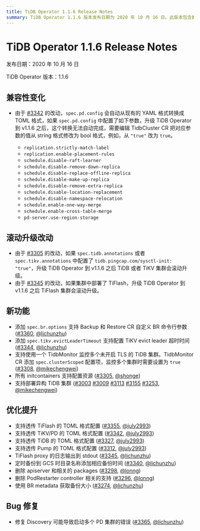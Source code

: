 ```yaml
---
title: TiDB Operator 1.1.6 Release Notes
summary: TiDB Operator 1.1.6 版本发布日期为 2020 年 10 月 16 日。此版本包含兼容性变化、滚动升级改动、新功能、优化提升和 Bug 修复。兼容性变化包括 `spec.pd.config` 参数的自动转换和需要手动编辑 TidbCluster CR 的配置。滚动升级改动包括 TiDB 或 TiKV 集群的滚动升级以及 TiFlash 集群的滚动升级。新功能包括支持 Backup 和 Restore CR 自定义 BR 命令行参数、配置 TiKV evict leader 超时时间等。优化提升包括透传 TiFlash/TiKV/PD/Pump 的 TOML 格式配置、定时备份到 GCS 时目录名称添加备份时间等。Bug 修复包括修复 Discovery 可能导致启动多个 PD 集群的错误。
---
```


# TiDB Operator 1.1.6 Release Notes

发布日期：2020 年 10 月 16 日

TiDB Operator 版本：1.1.6

## 兼容性变化

- 由于 [#3342](https://github.com/pingcap/tidb-operator/pull/3342) 的改动，`spec.pd.config` 会自动从现有的 YAML 格式转换成 TOML 格式，如果 `spec.pd.config` 中配置了如下参数，升级 TiDB Operator 到 v1.1.6 之后，这个转换无法自动完成，需要编辑 TidbCluster CR 把对应参数的值从 string 格式修改为 bool 格式，例如，从 `"true"` 改为 `true`。

    - `replication.strictly-match-label`
    - `replication.enable-placement-rules`
    - `schedule.disable-raft-learner`
    - `schedule.disable-remove-down-replica`
    - `schedule.disable-replace-offline-replica`
    - `schedule.disable-make-up-replica`
    - `schedule.disable-remove-extra-replica`
    - `schedule.disable-location-replacement`
    - `schedule.disable-namespace-relocation`
    - `schedule.enable-one-way-merge`
    - `schedule.enable-cross-table-merge`
    - `pd-server.use-region-storage`

## 滚动升级改动

- 由于 [#3305](https://github.com/pingcap/tidb-operator/pull/3305) 的改动，如果 `spec.tidb.annotations` 或者 `spec.tikv.annotations` 中配置了 `tidb.pingcap.com/sysctl-init: "true"`，升级 TiDB Operator 到 v1.1.6 之后 TiDB 或者 TiKV 集群会滚动升级。
- 由于 [#3345](https://github.com/pingcap/tidb-operator/pull/3345) 的改动，如果集群中部署了 TiFlash，升级 TiDB Operator 到 v1.1.6 之后 TiFlash 集群会滚动升级。  

## 新功能

- 添加 `spec.br.options` 支持 Backup 和 Restore CR 自定义 BR 命令行参数 ([#3360](https://github.com/pingcap/tidb-operator/pull/3360), [@lichunzhu](https://github.com/lichunzhu))
- 添加 `spec.tikv.evictLeaderTimeout` 支持配置 TiKV evict leader 超时时间 ([#3344](https://github.com/pingcap/tidb-operator/pull/3344), [@lichunzhu](https://github.com/lichunzhu))
- 支持使用一个 TidbMonitor 监控多个未开启 TLS 的 TiDB 集群。TidbMonitor CR 添加 `spec.clusterScoped` 配置项，监控多个集群时需要设置为 `true` ([#3308](https://github.com/pingcap/tidb-operator/pull/3308), [@mikechengwei](https://github.com/mikechengwei))
- 所有 initcontainers 支持配置资源 ([#3305](https://github.com/pingcap/tidb-operator/pull/3305), [@shonge](https://github.com/shonge))
- 支持部署异构 TiDB 集群 ([#3003](https://github.com/pingcap/tidb-operator/pull/3003) [#3009](https://github.com/pingcap/tidb-operator/pull/3009) [#3113](https://github.com/pingcap/tidb-operator/pull/3113) [#3155](https://github.com/pingcap/tidb-operator/pull/3155) [#3253](https://github.com/pingcap/tidb-operator/pull/3253), [@mikechengwei](https://github.com/mikechengwei))

## 优化提升

- 支持透传 TiFlash 的 TOML 格式配置 ([#3355](https://github.com/pingcap/tidb-operator/pull/3355), [@july2993](https://github.com/july2993))
- 支持透传 TiKV/PD 的 TOML 格式配置 ([#3342](https://github.com/pingcap/tidb-operator/pull/3342), [@july2993](https://github.com/july2993))
- 支持透传 TiDB 的 TOML 格式配置 ([#3327](https://github.com/pingcap/tidb-operator/pull/3327), [@july2993](https://github.com/july2993))
- 支持透传 Pump 的 TOML 格式配置 ([#3312](https://github.com/pingcap/tidb-operator/pull/3312), [@july2993](https://github.com/july2993))
- TiFlash proxy 的日志输出到 stdout ([#3345](https://github.com/pingcap/tidb-operator/pull/3345), [@lichunzhu](https://github.com/lichunzhu))
- 定时备份到 GCS 时目录名称添加相应备份时间  ([#3340](https://github.com/pingcap/tidb-operator/pull/3340), [@lichunzhu](https://github.com/lichunzhu))
- 删除 apiserver 和相关的 packages ([#3298](https://github.com/pingcap/tidb-operator/pull/3298), [@lonng](https://github.com/lonng))
- 删除 PodRestarter controller 相关的支持 ([#3296](https://github.com/pingcap/tidb-operator/pull/3296), [@lonng](https://github.com/lonng))
- 使用 BR metadata 获取备份大小 ([#3274](https://github.com/pingcap/tidb-operator/pull/3274), [@lichunzhu](https://github.com/lichunzhu))

## Bug 修复

- 修复 Discovery 可能导致启动多个 PD 集群的错误 ([#3365](https://github.com/pingcap/tidb-operator/pull/3365), [@lichunzhu](https://github.com/lichunzhu))
